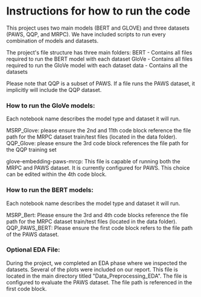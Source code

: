 # Instructions for how to run the code

This project uses two main models (BERT and GLOVE) and three datasets (PAWS, QQP, and MRPC). We have included scripts to run every combination of models and datasets.

The project's file structure has three main folders:
BERT - Contains all files required to run the BERT model with each dataset
GloVe - Contains all files required to run the GloVe model with each dataset
data -  Contains all the datasets

Please note that QQP is a subset of PAWS. If a file runs the PAWS dataset, it implicitly will include the QQP dataset.

### How to run the GloVe models:
Each notebook name describes the model type and dataset it will run.

MSRP_Glove: please ensure the 2nd and 11th code block reference the file path for the MRPC dataset train/test files (located in the data folder).
QQP_Glove: please ensure the 3rd code block references the file path for the QQP training set

glove-embedding-paws-mrcp: This file is capable of running both the MRPC and PAWS dataset. It is currently configured for PAWS. This choice can be edited within the 4th code block.

### How to run the BERT models:
Each notebook name describes the model type and dataset it will run.

MSRP_Bert: Please ensure the 3rd and 4th code blocks reference the file path for the MRPC dataset train/test files (located in the data folder).
QQP_PAWS_BERT: Please ensure the first code block refers to the file path of the PAWS dataset.

### Optional EDA File:
During the project, we completed an EDA phase where we inspected the datasets. Several of the plots were included on our report. This file is located in the main directory titled "Data_Preprocessing_EDA". The file is configured to evaluate the PAWS dataset. The file path is referenced in the first code block.
